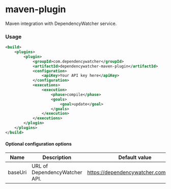 maven-plugin
============

Maven integration with DependencyWatcher service.

### Usage ###

```xml
<build>
	<plugins>
		<plugin>
			<groupId>com.dependencywatcher</groupId>
			<artifactId>dependencywatcher-maven-plugin</artifactId>
			<configuration>
				<apiKey>Your API key here</apiKey>
			</configuration>
			<executions>
				<execution>
					<phase>compile</phase>
					<goals>
						<goal>update</goal>
					</goals>
				</execution>
			</executions>
		</plugin>
	</plugins>
</build>
```

#### Optional configuration options ####

Name     | Description                   | Default value
-------- | ----------------------------- | -------------------------------------
baseUri  | URL of DependencyWatcher API. | https://dependencywatcher.com/api/v1

